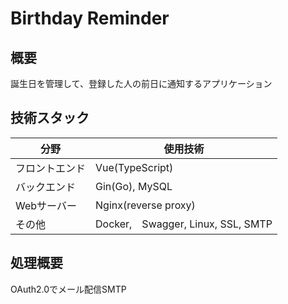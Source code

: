 # Birthday Reminder

## 概要
誕生日を管理して、登録した人の前日に通知するアプリケーション

## 技術スタック
| 分野 | 使用技術 |
| ---- | ---- |
| フロントエンド | Vue(TypeScript) |
| バックエンド | Gin(Go), MySQL |
| Webサーバー | Nginx(reverse proxy) |
| その他 | Docker,　Swagger, Linux, SSL, SMTP |

## 処理概要
OAuth2.0でメール配信SMTP
